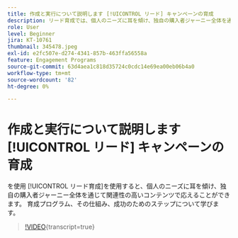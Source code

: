 ```yaml
---
title: 作成と実行について説明します [!UICONTROL リード] キャンペーンの育成
description: リード育成では、個人のニーズに耳を傾け、独自の購入者ジャーニー全体を通じて関連性の高いコンテンツで対応できます。 育成プログラム、その仕組み、成功のためのステップについて学びます。
role: User
level: Beginner
jira: KT-10761
thumbnail: 345478.jpeg
exl-id: e2fc507e-d274-4341-857b-463ffa56558a
feature: Engagement Programs
source-git-commit: 63d4aea1c818d35724c0cdc14e69ea00eb06b4a0
workflow-type: tm+mt
source-wordcount: '82'
ht-degree: 0%

---
```


# 作成と実行について説明します [!UICONTROL リード] キャンペーンの育成

を使用 [!UICONTROL リード育成]を使用すると、個人のニーズに耳を傾け、独自の購入者ジャーニー全体を通じて関連性の高いコンテンツで応えることができます。 育成プログラム、その仕組み、成功のためのステップについて学びます。

>[!VIDEO](https://video.tv.adobe.com/v/345478/?quality=12&learn=on){transcript=true}
